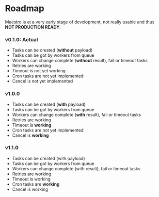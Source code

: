 # Roadmap
Maestro is at a very early stage of development, not really usable and thus **NOT PRODUCTION READY**.

### v0.1.0:  Actual

* Tasks can be created (**without** payload)
* Tasks can be got by workers from queue
* Workers can change complete (**without** result), fail or timeout tasks
* Retries are working
* Timeout is not yet working
* Cron tasks are not yet implemented
* Cancel is not yet implemented

### v1.0.0

* Tasks can be created (**with** payload)
* Tasks can be got by workers from queue
* Workers can change complete (**with** result), fail or timeout tasks
* Retries are working
* Timeout is **working**
* Cron tasks are not yet implemented
* Cancel is **working**

### v1.1.0

* Tasks can be created (with payload)
* Tasks can be got by workers from queue
* Workers can change complete (with result), fail or timeout tasks
* Retries are working
* Timeout is working
* Cron tasks are **working**
* Cancel is working